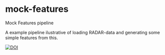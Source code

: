 # mock-features
Mock Features pipeline

A example pipeline ilustrative of loading RADAR-data and generating some simple features from this.


[![DOI](https://zenodo.org/badge/523666760.svg)](https://zenodo.org/badge/latestdoi/523666760)

